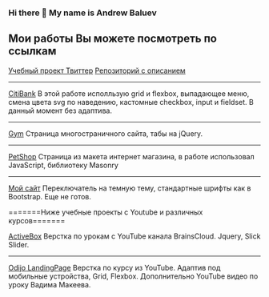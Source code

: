 ### Hi there 👋 My name is Andrew Baluev

## Мои работы Вы можете посмотреть по ссылкам

[Учебный проект Твиттер](https://andrewbaluev.github.io/project-twitter/)
[Репозиторий с описанием](https://github.com/andrewbaluev/project-twitter)

***

[CitiBank](https://andrewbaluev.github.io/citibank/)
В этой работе исполльзую grid и flexbox, выпадающее меню, смена цвета svg по наведению, кастомные checkbox, input и fieldset.
В данный момент без адаптива.
***
[Gym](https://andrewbaluev.github.io/gym/) Страница многостраничного сайта, табы на jQuery.
***
[PetShop](https://andrewbaluev.github.io/petshop/) Страница из макета интернет магазина, в работе использовал JavaScript, библиотеку Masonry
***
[Мой сайт](https://andrewbaluev.github.io/) Переключатель на темную тему, стандартные шрифты как в Bootstrap. Еще не готов.

=======Ниже учебные проекты с Youtube и различных курсов=======

[ActiveBox](https://andrewbaluev.github.io/activebox/) Верстка по урокам с YouTube канала BrainsCloud. Jquery, Slick Slider.
***
[Odijo LandingPage](https://andrewbaluev.github.io/odijo-landing-page/)
Верстка по курсу из YouTube. Адаптив под мобильные устройства, Grid, Flexbox. Дополнительно YouTube видео по уроку Вадима Макеева. 




<!--
**andrewbaluev/andrewbaluev** is a ✨ _special_ ✨ repository because its `README.md` (this file) appears on your GitHub profile.

Here are some ideas to get you started:

- 🔭 I’m currently working on ...
- 🌱 I’m currently learning ...
- 👯 I’m looking to collaborate on ...
- 🤔 I’m looking for help with ...
- 💬 Ask me about ...
- 📫 How to reach me: ...
- 😄 Pronouns: ...
- ⚡ Fun fact: ...
-->
